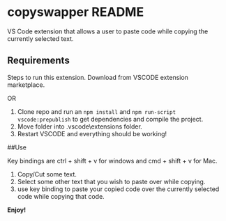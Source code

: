 # copyswapper README

VS Code extension that allows a user to paste code while copying the currently selected text.

## Requirements

Steps to run this extension.
Download from VSCODE extension marketplace.

OR 

1. Clone repo and run an `npm install` and `npm run-script vscode:prepublish` to get dependencies and compile the project.
2. Move folder into .vscode\extensions folder.
3. Restart VSCODE and everything should be working!

##Use

Key bindings are ctrl + shift + v for windows and cmd + shift + v for Mac. 

1. Copy/Cut some text.
2. Select some other text that you wish to paste over while copying.
3. use key binding to paste your copied code over the currently selected code while copying that code.


<a href="./img/copySwapGif.gif"></a>

**Enjoy!**
